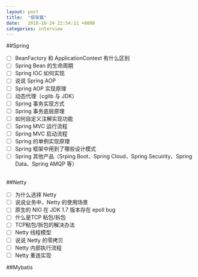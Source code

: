 ```yaml
---
layout: post
title:  "框架篇"
date:   2018-10-24 22:54:11 +0800
categories: interview
---
```

##Spring
- [ ] BeanFactory 和 ApplicationContext 有什么区别
- [ ] Spring Bean 的生命周期
- [ ] Spring IOC 如何实现
- [ ] 说说 Spring AOP
- [ ] Spring AOP 实现原理
- [ ] 动态代理（cglib 与 JDK）
- [ ] Spring 事务实现方式
- [ ] Spring 事务底层原理
- [ ] 如何自定义注解实现功能
- [ ] Spring MVC 运行流程
- [ ] Spring MVC 启动流程
- [ ] Spring 的单例实现原理
- [ ] Spring 框架中用到了哪些设计模式
- [ ] Spring 其他产品（Srping Boot、Spring Cloud、Spring Secuirity、Spring Data、Spring AMQP 等）

​    
##Netty
- [ ] 为什么选择 Netty
- [ ] 说说业务中，Netty 的使用场景
- [ ] 原生的 NIO 在 JDK 1.7 版本存在 epoll bug
- [ ] 什么是TCP 粘包/拆包
- [ ] TCP粘包/拆包的解决办法
- [ ] Netty 线程模型
- [ ] 说说 Netty 的零拷贝
- [ ] Netty 内部执行流程
- [ ] Netty 重连实现

##Mybatis